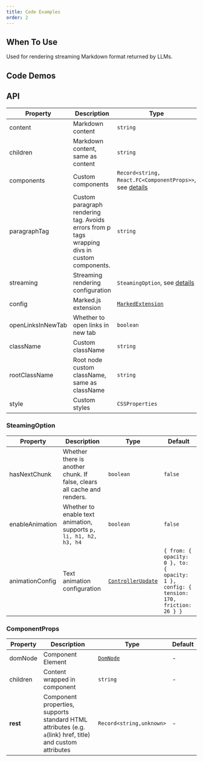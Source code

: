 ```yaml
---
title: Code Examples
order: 2
---
```


## When To Use

Used for rendering streaming Markdown format returned by LLMs.

## Code Demos

<!-- prettier-ignore -->
<code src="./demo/codeDemo/basic.tsx" description="Basic Markdown syntax rendering." title="Basic Usage"></code>
<code src="./demo/codeDemo/streaming.tsx" description="Streaming conversation with `Bubble`." title="Streaming Rendering"></code>
<code src="./demo/codeDemo/components.tsx" description="Custom component rendering tags." title="Custom Components"></code>
<code src="./demo/codeDemo/supersets.tsx" description="Rendering with plugins." title="Plugin Usage"></code>
<code src="./demo/codeDemo/plugin.tsx" title="Custom Extension Plugin"></code>
<code src="./demo/codeDemo/xss.tsx" title="XSS Protection"></code>
<code src="./demo/codeDemo/open-links-in-new-tab.tsx" description="Open links in new tab." title="Open Links in New Tab"></code>

## API

<!-- prettier-ignore -->
| Property | Description | Type | Default |
| --- | --- | --- | --- |
| content | Markdown content | `string` | - |
| children | Markdown content, same as content | `string` | - |
| components | Custom components | `Record<string, React.FC<ComponentProps>>`, see [details](/markdowns/components) | - |
| paragraphTag | Custom paragraph rendering tag. Avoids errors from p tags wrapping divs in custom components. | `string` | `p` |
| streaming | Streaming rendering configuration | `SteamingOption`, see [details](/markdowns/streaming) | - |
| config | Marked.js extension | [`MarkedExtension`](https://marked.js.org/using_advanced#options) | `{ gfm: true }` |
| openLinksInNewTab | Whether to open links in new tab | `boolean` | `false` |
| className | Custom className | `string` | - |
| rootClassName | Root node custom className, same as className | `string` | - |
| style | Custom styles | `CSSProperties` | - |

### SteamingOption

| Property | Description | Type | Default |
| --- | --- | --- | --- |
| hasNextChunk | Whether there is another chunk. If false, clears all cache and renders. | `boolean` | `false` |
| enableAnimation | Whether to enable text animation, supports `p, li, h1, h2, h3, h4` | `boolean` | `false` |
| animationConfig | Text animation configuration | [`ControllerUpdate`](https://react-spring.dev/docs/typescript#controllerupdate) | `{ from: { opacity: 0 }, to: { opacity: 1 }, config: { tension: 170, friction: 26 } }` |

### ComponentProps

| Property | Description | Type | Default |
| --- | --- | --- | --- |
| domNode | Component Element | [`DomNode`](https://github.com/remarkablemark/html-react-parser?tab=readme-ov-file#replace) | - |
| children | Content wrapped in component | `string` | - |
| **rest** | Component properties, supports standard HTML attributes (e.g. `a`(link) href, title) and custom attributes | `Record<string,unknown>` | - |
